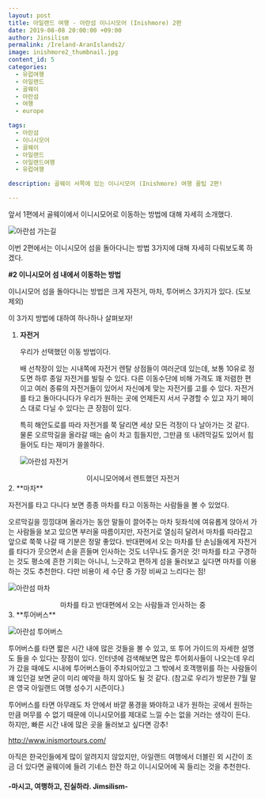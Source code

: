```yaml
---
layout: post
title: 아일랜드 여행 - 아란섬 이니시모어 (Inishmore) 2편
date: 2019-08-08 20:00:00 +09:00
author: Jinsilism
permalink: /Ireland-AranIslands2/
image: inishmore2_thumbnail.jpg
content_id: 5
categories:
  - 유럽여행
  - 아일랜드
  - 골웨이
  - 아란섬
  - 여행
  - europe

tags:
  - 아란섬
  - 이니시모어
  - 골웨이
  - 아일랜드
  - 아일랜드여행
  - 유럽여행

description: 골웨이 서쪽에 있는 이니시모어 (Inishmore) 여행 꿀팁 2편!

---
```


앞서 1편에서 골웨이에서 이니시모어로 이동하는 방법에 대해 자세히 소개했다.

![아란섬 가는길](https://lh3.googleusercontent.com/puc0JX9cPM7ydJGWSpkS3wTtZzi9xFMKQFzDc4oqTh6YL-VVXTi1cdPPuQlnj3OFfS7UXVMlxSotjEai_RjxtYzNV0E0KEeDiOvn8AJJH2b7KpKQzfJxdwylW2IQ-8m58vyuV7xTU2C873CuXs2PnGnK2D6prTmwi4VArk8ZmwihVH8GCG0fI6wcLgA1WzlzglaNpsoDcqLcXYhIGA_jvIxOneZQw_voJ0eu7fLJ9nJLr4fnXVHDrTgIdf_DmhUq17b2tDv8l-tA8vPeh6ruMprnhwsSPuD4eWk8aOuIgoSPSiak-a8ub370XyRxAi2gUz5gD3mNV2s0XTZNS2CjkkYbcVDqEZhASnQpEABPfcEf12WX-xLE4BQnK-w1ecDIPBMGk941Ynkyd7tV5b4qjCKxvYeNaI4KH1P_vqKcOmz3QGSPlkragFI_2iaXbk9NJihjmePaPwnjRARJrB1IFr8eFk0jGyasBulfsNAA3RNGIZZI3URE_x-01c4uScomS4IAQj4TEyFyXV_9me-MDhmvkDyrDYjnG0HX-CwpYuMLqLE2y-a12Eqt04jtXMFiU-HK2p9xsZwKMdB9KgiWmv_7EjozXlpVU_n3VTUtLxHLEMKhCSJeGHjf16NIeQAKSTtoqPPSS7w0sDK2pGz1wt15klauoRw=w1178-h883-no)



이번 2편에서는 이니시모어 섬을 돌아다니는 방법 3가지에 대해 자세히 다뤄보도록 하겠다.



**#2 이니시모어 섬 내에서 이동하는 방법**

이니시모어 섬을 돌아다니는 방법은 크게 자전거, 마차, 투어버스 3가지가 있다. (도보 제외)

이 3가지 방법에 대하여 하나하나 살펴보자!



1. **자전거**

   우리가 선택했던 이동 방법이다.

   배 선착장이 있는 시내쪽에 자전거 렌탈 상점들이 여러군데 있는데, 보통 10유로 정도면 하루 종일 자전거를 빌릴 수 있다. 다른 이동수단에 비해 가격도 꽤 저렴한 편이고 여러 종류의 자전거들이 있어서 자신에게 맞는 자전거를 고를 수 있다. 자전거를 타고 돌아다니다가 우리가 원하는 곳에 언제든지 서서 구경할 수 있고 자기 페이스 대로 다닐 수 있다는 큰 장점이 있다.

   특히 해안도로를 따라 자전거를 쭉 달리면 세상 모든 걱정이 다 날아가는 것 같다. 물론 오르막길을 올라갈 때는 숨이 차고 힘들지만, 그만큼 또 내려막길도 있어서 힘들어도 타는 재미가 쏠쏠하다.

   ![아란섬 자전거](https://lh3.googleusercontent.com/UvGsW6LQcCg7gr5TfwMPcHzoc2PZRZyfGg1iHS6Lbi_P9CJHpl8J1gT98wwLWBtqFBaR2uQsWkG-PZLs3C5q4xNPHWm4LAzScRsvX5PhTgrAGsgS1BEtEi-tqGqSLSHa9YzqBX9umesws9kBHOM-1_nafhY9AVO4cH09NKXqoJUFPGZqIO-Wa1YoziBP5Ee4_hv86Xs9APEzMmUxgLLUMO4FXuKbmc_aV5TS8JZwMYPTguI-ItciTgsksrpNELqyM2QG1YHLwECesyfVBluYRESrf-vJUauA6D9_D-WVotl562MnUqoEnrAj-Hhaxd87eMGg0sT3SX_RRzCPLjAE9Fi-I-JIHVoAlps7GrmPvr101ZRWBLCFk1xWg7FsKFyYTb4H9ldNTL6ocYbU77UTAxXRLjooBu0riufFwUS3K8r2-6La2XMiJHpkxvdy67hHj7bO44OV7Jt7-8VgeX0Wnw2uMXQyZo4tTTDGE0mBJfTe9ARTbNNDALLUdFqeTCOAJhHS1MyKrSvVtYJas8uBHnIlv-uO_elRc8X2On-4wrNwgPnq2bqEK2t1bEJ09AtmvvvotlAa_o1lj1m7yC17ACJ3SY_ajUI1nSgmVewf5a3wMZYgbFXqqc0P18smtSpk0mxn4GBIGBi0DR3aUvoLAWkWTBIH33k=w294-h293-no)

<div style="text-align: center"> 이시니모어에서 렌트했던 자전거 </div>
2. **마차**

자전거를 타고 다니다 보면 종종 마차를 타고 이동하는 사람들을 볼 수 있었다.

오르막길을 낑낑대며 올라가는 동안 말들이 끌어주는 마차 뒷좌석에 여유롭게 앉아서 가는 사람들을 보고 있으면 부러울 따름이지만, 자전거로 열심히 달려서 마차를 따라잡고 앞으로 쭉쭉 나갈 때 기분은 정말 좋았다. 반대편에서 오는 마차를 탄 손님들에게 자전거를 타다가 웃으면서 손을 흔들며 인사하는 것도 너무나도 즐거운 것! 마차를 타고 구경하는 것도 평소에 흔한 기회는 아니니, 느긋하고 편하게 섬을 둘러보고 싶다면 마차를 이용하는 것도 추천한다. 다만 비용이 세 수단 중 가장 비싸고 느리다는 점!  

 ![아란섬 마차](https://lh3.googleusercontent.com/xonoO_W_T2Sal_L27Y2hkxrukWHCdsVjn-8xVydJ417WfPJ8zAKl7O8YPSnu8PTB9b7THET152j9FXuk7yofOa-0EiPZwKsw5KNvcaCFQI3wpc8nel6VFyi59Qw9oJaz8pbIeNBVft1gK5KuXa3wNjaMJCIasjdjml9-3RbgqlC1iF8zQb0_KjR00qBTT7XpmebpH2ggI2DadhAzC5ebqf9ReKv6eMOrHKd4DzEE5Wf6GsJw0UNYkBrJbjgKsp-CnClV0EaCx0xIr3iHLiYla-nglwn5wK0PdzoyVD3EBQ7g8YIohFarE9MxHmWuOhtc8KKiPc6JCDOXEVGannIMcuevvoBszEvkxArrglOZ4XMfHpHBcEPABEk4rasOFHD2jZPq_BMd0US35VeQ-GG35SRHN4T2-r_cEySaq_eYdiJWnBnPn636zDDkPafMJwzUIHZbvWoOCG0HQo_jNy0A9Ys_bFIF8ri5yMeRJBuiOT6KGgpVdbEUsPawZ3OueCG1W2VgIZsXRcmAjvo93siSceaUH-sVOvG1wwXXaKKAdMziB8X4_M3MkibRwM2RDqCCmRreDRM9Mri1jCkWG9CZmt1Kq1MI00k8yyQzhuPa1D-MppRzbieymwAzUJR-k0QShPJZ9NWhFyxDKIHGpHTRV-L_zyRtBxo=w690-h383-no)

<div style="text-align: center"> 마차를 타고 반대편에서 오는 사람들과 인사하는 중</div>
3. **투어버스**

![아란섬 투어버스](https://lh3.googleusercontent.com/Honw8x4iqdrOWe3uTqNqAYYRps6zQS5sQmqQr4-HE0u507i7ZS0nwUwjgY7FBQLv8qKyWMiH04xfNJJyvW1Kgxk5-YWgjffFAEdsoS7tEkdMvZYiKhFJg8SD5QZOp__OhmPEDlVEBP1PTNrhjhPMkGdrs6tX7B0lr0K1WlBTxRdFTyYe2SgVPedVFNKxYdfj6gxixNw5_7ll3kVCAS8qRq3U5w_7D8KLO6AMhMK-Wb8Ql42DZjvMlIdlLJngI19F43n4bCdEnLl0hzqFc12JFHnvK6lloQrvOGpcEQlPy9t3DAKFas4YmwoJBiINS27z1mhxLkiwGM-IY2lywODiFhMvpjTsZx7wnOh1ScM4UNVcDM9Y_UsfGoWYKeHvVM5ixphZ2xlDNu0rgyXkr10-V43etBLvph87sjVCMuDueqOUx5sq6NHZvLSQ4mCCJEwn-4ap80nPsSOrg1nKgJy6F9Il8xlWPckNGMfdZsetu5iCuHO_iD0f9HXg3XnsDw3oWa-MK5wnxql1PAiNMVHubpO1uwRITWABNZz899t03xzqwwVjWwcCecsq2NHFQ2v01PLVXwS46YyQxJ4O_dYmbEYGYUSnAmgabw6DC2OdNUTrpvSoFXflvGUunlcsB5jDRrW2NqyxwktO7btHHaZseC_nXwOfbyQ=w528-h238-no)



투어버스를 타면 짧은 시간 내에 많은 것들을 볼 수 있고, 또 투어 가이드의 자세한 설명도 들을 수 있다는 장점이 있다. 인터넷에 검색해보면 많은 투어회사들이 나오는데 우리가 갔을 때에도 시내에 투어버스들이 주차되어있고 그 밖에서 호객행위를 하는 사람들이 꽤 있던걸 보면 굳이 미리 예약을 하지 않아도 될 것 같다. (참고로 우리가 방문한 7월 말은 영국 아일랜드 여행 성수기 시즌이다.)

투어버스를 타면 아무래도 차 안에서 바깥 풍경을 봐야하고 내가 원하는 곳에서 원하는 만큼 머무를 수 없기 때문에 이니시모어를 제대로 느낄 수는 없을 거라는 생각이 든다. 하지만, 빠른 시간 내에 많은 곳을 둘러보고 싶다면 강추!

<http://www.inismortours.com/>



아직은 한국인들에게 많이 알려지지 않았지만, 아일랜드 여행에서 더블린 외 시간이 조금 더 있다면 골웨이에 들려 기네스 한잔 하고 이니시모어에 꼭 들리는 것을 추천한다.

#### -마시고, 여행하고, 진실하라. Jimsilism-
